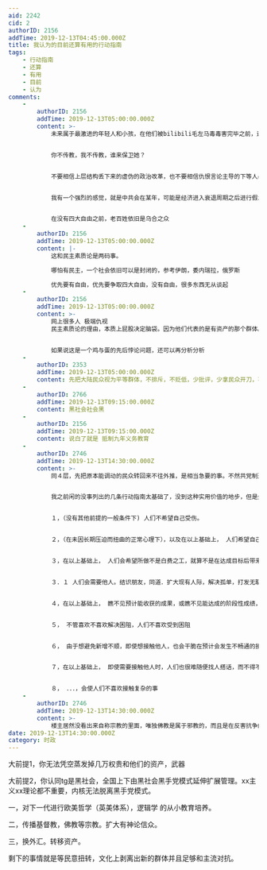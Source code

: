 ```yaml
---
aid: 2242
cid: 2
authorID: 2156
addTime: 2019-12-13T04:45:00.000Z
title: 我认为的目前还算有用的行动指南
tags:
    - 行动指南
    - 还算
    - 有用
    - 目前
    - 认为
comments:
    -
        authorID: 2156
        addTime: 2019-12-13T05:00:00.000Z
        content: >-
            未来属于最激进的年轻人和小孩，在他们被bilibili毛左马毒毒害完毕之前，还是有救的。


            你不传教，我不传教，谁来保卫她？


            不要相信上层结构丢下来的虚伪的政治改革，也不要相信仇恨言论主导的下等人暴动（因为愚民只会被一次次的带偏。不要高估网路传播的积极一面的效果。


            我有一个强烈的感觉，就是中共会在某年，可能是经济进入衰退周期之后进行假zz改革


            在没有四大自由之前，老百姓依旧是乌合之众
    -
        authorID: 2156
        addTime: 2019-12-13T05:00:00.000Z
        content: |-
            这和民主素质论是两码事。

            哪怕有民主，一个社会依旧可以是封闭的，参考伊朗，委内瑞拉，俄罗斯

            优先要有自由，优先要争取四大自由，没有自由，很多东西无从谈起
    -
        authorID: 2156
        addTime: 2019-12-13T05:00:00.000Z
        content: >-
            网上很多人 极端仇视
            民主素质论的理由，本质上屁股决定脑袋。因为他们代表的是有资产的那个群体。也就是所谓的内斗失败，权贵代言人，贪腐群体等。


            如果说这是一个鸡与蛋的先后悖论问题，还可以再分析分析
    -
        authorID: 2353
        addTime: 2019-12-13T05:00:00.000Z
        content: 先把大陆民众视为平等群体，不排斥，不贬低，少批评，少拿民众开刀，不往中共那边推，就有希望了。
    -
        authorID: 2766
        addTime: 2019-12-13T09:15:00.000Z
        content: 黑社会社会黑
    -
        authorID: 2156
        addTime: 2019-12-13T09:15:00.000Z
        content: 说白了就是 抵制九年义务教育
    -
        authorID: 2746
        addTime: 2019-12-13T14:30:00.000Z
        content: >-
            同４层，先把原本能调动的民众转回来不往外推，是相当急要的事。不然共党制造各种借口，慢慢散播开越来越广的＂推翻了也是下一个共产党，何必参加＂，会诱骗到越来越多本来能参与的人


            我之前闲的没事列出的几条行动指南太基础了，没到这种实用价值的地步，但是先放这边


            １，（没有其他前提的一般条件下) 人们不希望自己受伤。


            ２，（在未因长期压迫而扭曲的正常心理下），以及在以上基础上， 人们希望自己能做到什么。或者很多人是乐意哪怕至少出一份力


            ３，在以上基础上， 人们会希望所做不是白费之工，就算不是在达成目标后带来有益、有利之处，也至少需要有打发时间的意义价值


            ３．１ 人们会需要他人。结识朋友，同道．扩大现有人际，解决孤单，打发无聊，在靠个人无法解決的困难上寻找支援


            ４，在以上基础上， 瞧不见预计能收获的成果，或瞧不见能达成的阶段性成绩，会让人们失去参与意向


            ５， 不管喜欢不喜欢解决困阻，人们不喜欢受到困阻


            ６， 由于想避免新增不顺，即使想接触他人，也会干脆在预计会发生不畅通的接触前就避免接触


            ７，在以上基础上， 即使需要接触他人时，人们也很难随便找人搭话，而不得不挑选特定途径


            ８， ．．．，会使人们不喜欢接触复杂的事
    -
        authorID: 2746
        addTime: 2019-12-13T14:30:00.000Z
        content: >-
            楼主居然没看出来自称宗教的里面，唯独佛教是属于邪教的，而且是在反害抗争的？现在提共党宣传的手下五毛相当大一部分的开脱说辞都是从佛教的狡辩开脱说辞直接套用出来的，拿那精神引导愚民直接到了需要以习近平来带头表示接受佛教内容来像下级基层推广学习的程度
date: 2019-12-13T14:30:00.000Z
category: 时政
---
```


大前提1，你无法凭空蒸发掉几万权贵和他们的资产，武器

大前提2，你认同tg是黑社会，全国上下由黑社会黑手党模式延伸扩展管理。xx主义xx理论都不重要，内核无法脱离黑手党模式。

一，对下一代进行欧美哲学（英美体系），逻辑学 的从小教育培养。

二，传播基督教，佛教等宗教。扩大有神论信众。

三，换外汇。转移资产。

剩下的事情就是等民意扭转，文化上剥离出新的群体并且足够和主流对抗。
